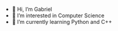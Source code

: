 - 👋 Hi, I’m Gabriel
- 👀 I’m interested in Computer Science
- 🌱 I’m currently learning Python and C++

<!---
MelGabe/MelGabe is a ✨ special ✨ repository because its `README.md` (this file) appears on your GitHub profile.
You can click the Preview link to take a look at your changes.
--->
